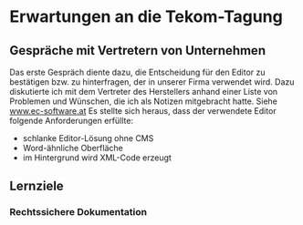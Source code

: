 
# Erwartungen an die Tekom-Tagung
## Gespräche mit Vertretern von Unternehmen
Das erste Gespräch diente dazu, die Entscheidung für den Editor zu bestätigen bzw. zu hinterfragen, der in unserer Firma verwendet wird. Dazu diskutierte ich mit dem Vertreter des Herstellers anhand einer Liste von Problemen und Wünschen, die ich als Notizen mitgebracht hatte.
Siehe www.ec-software.at
Es stellte sich heraus, dass der verwendete Editor folgende Anforderungen erfüllte:
* schlanke Editor-Lösung ohne CMS
* Word-ähnliche Oberfläche
* im Hintergrund wird XML-Code erzeugt
## Lernziele
### Rechtssichere Dokumentation
